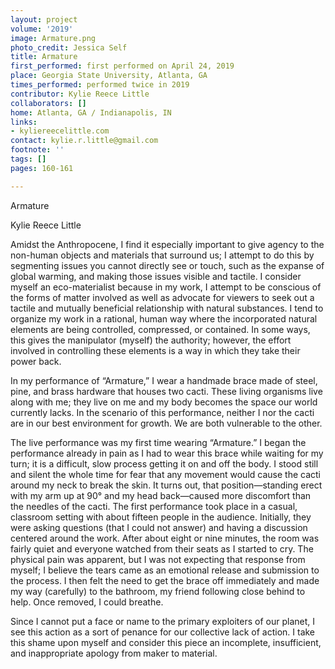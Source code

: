 ```yaml
---
layout: project
volume: '2019'
image: Armature.png
photo_credit: Jessica Self
title: Armature
first_performed: first performed on April 24, 2019
place: Georgia State University, Atlanta, GA
times_performed: performed twice in 2019
contributor: Kylie Reece Little
collaborators: []
home: Atlanta, GA / Indianapolis, IN
links:
- kyliereecelittle.com
contact: kylie.r.little@gmail.com
footnote: ''
tags: []
pages: 160-161

---
```


Armature

Kylie Reece Little

Amidst the Anthropocene, I find it especially important to give agency to the non-human objects and materials that surround us; I attempt to do this by segmenting issues you cannot directly see or touch, such as the expanse of global warming, and making those issues visible and tactile. I consider myself an eco-materialist because in my work, I attempt to be conscious of the forms of matter involved as well as advocate for viewers to seek out a tactile and mutually beneficial relationship with natural substances. I tend to organize my work in a rational, human way where the incorporated natural elements are being controlled, compressed, or contained. In some ways, this gives the manipulator (myself) the authority; however, the effort involved in controlling these elements is a way in which they take their power back.

In my performance of “Armature,” I wear a handmade brace made of steel, pine, and brass hardware that houses two cacti. These living organisms live along with me; they live on me and my body becomes the space our world currently lacks. In the scenario of this performance, neither I nor the cacti are in our best environment for growth. We are both vulnerable to the other.

The live performance was my first time wearing “Armature.” I began the performance already in pain as I had to wear this brace while waiting for my turn; it is a difficult, slow process getting it on and off the body. I stood still and silent the whole time for fear that any movement would cause the cacti around my neck to break the skin. It turns out, that position­—standing erect with my arm up at 90° and my head back—caused more discomfort than the needles of the cacti. The first performance took place in a casual, classroom setting with about fifteen people in the audience. Initially, they were asking questions (that I could not answer) and having a discussion centered around the work. After about eight or nine minutes, the room was fairly quiet and everyone watched from their seats as I started to cry. The physical pain was apparent, but I was not expecting that response from myself; I believe the tears came as an emotional release and submission to the process. I then felt the need to get the brace off immediately and made my way (carefully) to the bathroom, my friend following close behind to help. Once removed, I could breathe.

Since I cannot put a face or name to the primary exploiters of our planet, I see this action as a sort of penance for our collective lack of action. I take this shame upon myself and consider this piece an incomplete, insufficient, and inappropriate apology from maker to material.
